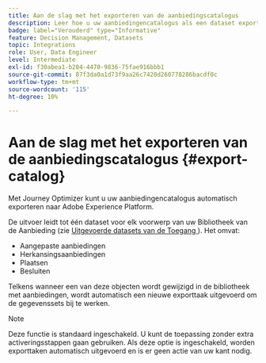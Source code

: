 ```yaml
---
title: Aan de slag met het exporteren van de aanbiedingscatalogus
description: Leer hoe u uw aanbiedingencatalogus als een dataset exporteert
badge: label="Verouderd" type="Informative"
feature: Decision Management, Datasets
topic: Integrations
role: User, Data Engineer
level: Intermediate
exl-id: f30abea1-b204-4470-9836-75fae916bbb1
source-git-commit: 87f3da0a1d73f9aa26c7420d260778286bacdf0c
workflow-type: tm+mt
source-wordcount: '115'
ht-degree: 10%

---
```


# Aan de slag met het exporteren van de aanbiedingscatalogus {#export-catalog}

Met Journey Optimizer kunt u uw aanbiedingencatalogus automatisch exporteren naar Adobe Experience Platform.

De uitvoer leidt tot één dataset voor elk voorwerp van uw Bibliotheek van de Aanbieding (zie [&#x200B; Uitgevoerde datasets van de Toegang &#x200B;](../export-catalog/access-dataset.md)). Het omvat:

* Aangepaste aanbiedingen
* Herkansingsaanbiedingen
* Plaatsen
* Besluiten

Telkens wanneer een van deze objecten wordt gewijzigd in de bibliotheek met aanbiedingen, wordt automatisch een nieuwe exporttaak uitgevoerd om de gegevenssets bij te werken.

>[!NOTE]
>
>Deze functie is standaard ingeschakeld. U kunt de toepassing zonder extra activeringsstappen gaan gebruiken. Als deze optie is ingeschakeld, worden exporttaken automatisch uitgevoerd en is er geen actie van uw kant nodig.

<!--
>[!NOTE]
>
>This feature is not enabled by default. If you want to use it, reach out to your Adobe contact to have it activated for your catalog. Once it is enabled, export jobs will be automated and will require no action from your side.
-->

